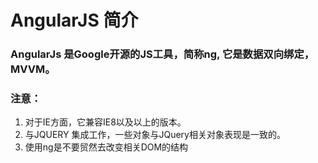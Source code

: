 # AngularJS 简介
### AngularJs 是Google开源的JS工具，简称ng, 它是数据双向绑定，MVVM。
### 注意：  
 1. 对于IE方面，它兼容IE8以及以上的版本。  
 2. 与JQUERY 集成工作，一些对象与JQuery相关对象表现是一致的。  
 3. 使用ng是不要贸然去改变相关DOM的结构  


